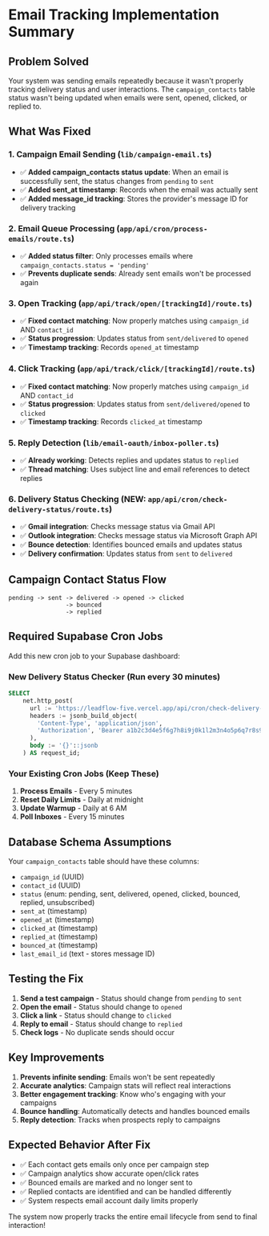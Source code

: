 # Email Tracking Implementation Summary

## Problem Solved
Your system was sending emails repeatedly because it wasn't properly tracking delivery status and user interactions. The `campaign_contacts` table status wasn't being updated when emails were sent, opened, clicked, or replied to.

## What Was Fixed

### 1. Campaign Email Sending (`lib/campaign-email.ts`)
- ✅ **Added campaign_contacts status update**: When an email is successfully sent, the status changes from `pending` to `sent`
- ✅ **Added sent_at timestamp**: Records when the email was actually sent
- ✅ **Added message_id tracking**: Stores the provider's message ID for delivery tracking

### 2. Email Queue Processing (`app/api/cron/process-emails/route.ts`)
- ✅ **Added status filter**: Only processes emails where `campaign_contacts.status = 'pending'`
- ✅ **Prevents duplicate sends**: Already sent emails won't be processed again

### 3. Open Tracking (`app/api/track/open/[trackingId]/route.ts`)
- ✅ **Fixed contact matching**: Now properly matches using `campaign_id` AND `contact_id`
- ✅ **Status progression**: Updates status from `sent/delivered` to `opened`
- ✅ **Timestamp tracking**: Records `opened_at` timestamp

### 4. Click Tracking (`app/api/track/click/[trackingId]/route.ts`)
- ✅ **Fixed contact matching**: Now properly matches using `campaign_id` AND `contact_id`
- ✅ **Status progression**: Updates status from `sent/delivered/opened` to `clicked`
- ✅ **Timestamp tracking**: Records `clicked_at` timestamp

### 5. Reply Detection (`lib/email-oauth/inbox-poller.ts`)
- ✅ **Already working**: Detects replies and updates status to `replied`
- ✅ **Thread matching**: Uses subject line and email references to detect replies

### 6. Delivery Status Checking (NEW: `app/api/cron/check-delivery-status/route.ts`)
- ✅ **Gmail integration**: Checks message status via Gmail API
- ✅ **Outlook integration**: Checks message status via Microsoft Graph API
- ✅ **Bounce detection**: Identifies bounced emails and updates status
- ✅ **Delivery confirmation**: Updates status from `sent` to `delivered`

## Campaign Contact Status Flow

```
pending -> sent -> delivered -> opened -> clicked
                -> bounced
                -> replied
```

## Required Supabase Cron Jobs

Add this new cron job to your Supabase dashboard:

### New Delivery Status Checker (Run every 30 minutes)
```sql
SELECT
    net.http_post(
      url := 'https://leadflow-five.vercel.app/api/cron/check-delivery-status',
      headers := jsonb_build_object(
        'Content-Type', 'application/json',
        'Authorization', 'Bearer a1b2c3d4e5f6g7h8i9j0k1l2m3n4o5p6q7r8s9t0u1v2w3x4y5z6'
      ),
      body := '{}'::jsonb
    ) AS request_id;
```

### Your Existing Cron Jobs (Keep These)
1. **Process Emails** - Every 5 minutes
2. **Reset Daily Limits** - Daily at midnight  
3. **Update Warmup** - Daily at 6 AM
4. **Poll Inboxes** - Every 15 minutes

## Database Schema Assumptions

Your `campaign_contacts` table should have these columns:
- `campaign_id` (UUID)
- `contact_id` (UUID) 
- `status` (enum: pending, sent, delivered, opened, clicked, bounced, replied, unsubscribed)
- `sent_at` (timestamp)
- `opened_at` (timestamp)
- `clicked_at` (timestamp)
- `replied_at` (timestamp)
- `bounced_at` (timestamp)
- `last_email_id` (text - stores message ID)

## Testing the Fix

1. **Send a test campaign** - Status should change from `pending` to `sent`
2. **Open the email** - Status should change to `opened` 
3. **Click a link** - Status should change to `clicked`
4. **Reply to email** - Status should change to `replied`
5. **Check logs** - No duplicate sends should occur

## Key Improvements

1. **Prevents infinite sending**: Emails won't be sent repeatedly
2. **Accurate analytics**: Campaign stats will reflect real interactions
3. **Better engagement tracking**: Know who's engaging with your campaigns
4. **Bounce handling**: Automatically detects and handles bounced emails
5. **Reply detection**: Tracks when prospects reply to campaigns

## Expected Behavior After Fix

- ✅ Each contact gets emails only once per campaign step
- ✅ Campaign analytics show accurate open/click rates
- ✅ Bounced emails are marked and no longer sent to
- ✅ Replied contacts are identified and can be handled differently
- ✅ System respects email account daily limits properly

The system now properly tracks the entire email lifecycle from send to final interaction!